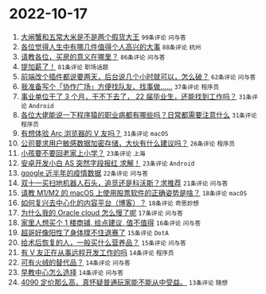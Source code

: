# 2022-10-17

1. [大闸蟹和五常大米是不是两个假货大王](https://www.v2ex.com/t/887422) `99条评论` `问与答`
1. [各位觉得人生中有哪几件值得个人高兴的大事](https://www.v2ex.com/t/887450) `88条评论` `杭州`
1. [请教各位，买房的意义在哪里？](https://www.v2ex.com/t/887519) `86条评论` `问与答`
1. [提加薪了！](https://www.v2ex.com/t/887408) `81条评论` `职场话题`
1. [前端改个插件都说要两天，后台说几个小时就可以，怎么破？](https://www.v2ex.com/t/887532) `62条评论` `问与答`
1. [我准备写个「协作广场」方便找队友、找事做……](https://www.v2ex.com/t/887409) `37条评论` `程序员`
1. [事业单位干了 3 个月，干不下去了， 22 届毕业生，还能找到工作吗？](https://www.v2ex.com/t/887535) `31条评论` `Android`
1. [各位大佬能说一下程序猿的职业病都有哪些吗？日常都需要注意什么](https://www.v2ex.com/t/887533) `31条评论` `程序员`
1. [有想体验 Arc 浏览器的 V 友吗？](https://www.v2ex.com/t/887513) `31条评论` `macOS`
1. [公司要求用户敏感数据加密存储，大伙有什么建议吗？](https://www.v2ex.com/t/887563) `26条评论` `程序员`
1. [小孩要不要回老家上小学？](https://www.v2ex.com/t/887545) `23条评论` `上海`
1. [安卓开发小白 AS 突然字段报红 求解！](https://www.v2ex.com/t/887522) `23条评论` `Android`
1. [google 近半年的疫情数据](https://www.v2ex.com/t/887552) `22条评论` `问与答`
1. [双十一买扫地机器人石头，追觅还是科沃斯？求推荐](https://www.v2ex.com/t/887539) `21条评论` `问与答`
1. [请教 M1/M2 的 macOS 上使用股票软件的正确姿势是啥？](https://www.v2ex.com/t/887536) `18条评论` `macOS`
1. [如何复兴去中心化的内容平台（博客）？](https://www.v2ex.com/t/887503) `18条评论` `奇思妙想`
1. [为什么我的 Oracle cloud 怎么慢了呢](https://www.v2ex.com/t/887555) `17条评论` `问与答`
1. [家里人想买个 1 楼商铺, 给点建议, 值不值得](https://www.v2ex.com/t/887520) `16条评论` `问与答`
1. [超哥好像阳性了身体撑不住退赛了](https://www.v2ex.com/t/887482) `15条评论` `DotA`
1. [给术后恢复的人，一般买什么营养品？](https://www.v2ex.com/t/887451) `15条评论` `问与答`
1. [有 V 友正在从事远程开发工作的吗](https://www.v2ex.com/t/887551) `14条评论` `程序员`
1. [可有火绒的替代品？](https://www.v2ex.com/t/887521) `14条评论` `问与答`
1. [早教中心怎么选择](https://www.v2ex.com/t/887473) `14条评论` `问与答`
1. [4090 定价那么高，真怀疑普通玩家能不能从中受益。](https://www.v2ex.com/t/887589) `13条评论` `随想`
